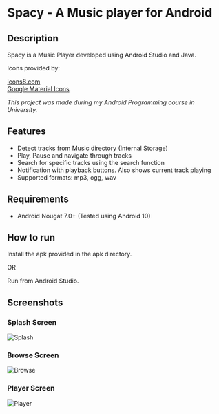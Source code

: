 # Spacy - A Music player for Android

## Description

Spacy is a Music Player developed using Android Studio and Java.  

Icons provided by:

[icons8.com](https://icons8.com/)  
[Google Material Icons](https://fonts.google.com/icons)

*This project was made during my Android Programming course in University.*

## Features

- Detect tracks from Music directory (Internal Storage)
- Play, Pause and navigate through tracks
- Search for specific tracks using the search function
- Notification with playback buttons. Also shows current track playing
- Supported formats: mp3, ogg, wav

## Requirements

- Android Nougat 7.0+ (Tested using Android 10)

## How to run

Install the apk provided in the apk directory.

OR

Run from Android Studio.

## Screenshots

### Splash Screen

![Splash](https://github.com/ChrisTs8920/Spacy-music-player/blob/main/screenshots/splash.jpg?raw=True)

### Browse Screen

![Browse](https://github.com/ChrisTs8920/Spacy-music-player/blob/main/screenshots/browse.jpg?raw=True)

### Player Screen

![Player](https://github.com/ChrisTs8920/Spacy-music-player/blob/main/screenshots/player.jpg?raw=True)
